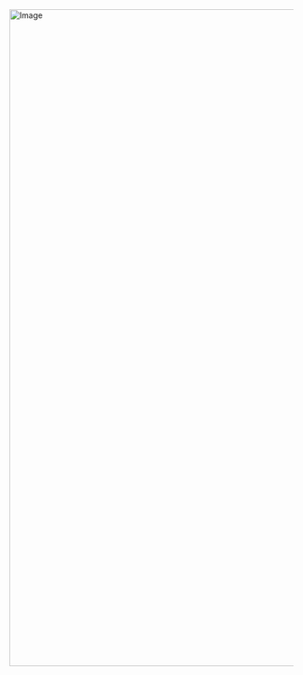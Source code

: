 <img width="1163" alt="Image" src="https://github.com/user-attachments/assets/f6a1436d-2650-45ec-a8c6-e674abf29955" />


